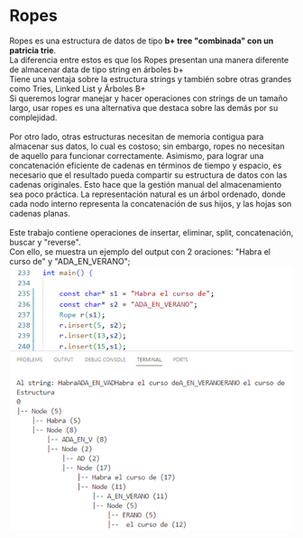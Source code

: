 # Ropes
Ropes es una estructura de datos de tipo **b+ tree "combinada" con un patricia trie**. <br>
La diferencia entre estos es que los Ropes presentan una manera diferente de almacenar data de tipo string en árboles b+ <br>
Tiene una ventaja sobre la estructura strings y también sobre otras grandes como Tries, Linked List y Árboles B+ <br>
Si queremos lograr manejar y hacer operaciones con strings de un tamaño largo, usar ropes es una alternativa que destaca sobre las demás por su complejidad. <br>
<br>
Por otro lado, otras estructuras necesitan de memoria contigua para almacenar sus datos, lo cual es costoso; sin embargo, ropes no necesitan de aquello para funcionar correctamente. Asimismo, para lograr una concatenación eficiente de cadenas en términos de tiempo y espacio, es necesario que el resultado pueda compartir su estructura de datos con las cadenas originales. Esto hace que la gestión manual del almacenamiento sea poco práctica. La representación natural es un árbol ordenado, donde cada nodo interno representa la concatenación de sus hijos, y las hojas son cadenas planas. <br>
<br>
Este trabajo contiene operaciones de insertar, eliminar, split, concatenación, buscar y "reverse". <br>
Con ello, se muestra un ejemplo del output con 2 oraciones: "Habra el curso de" y "ADA_EN_VERANO"; <br>
![Output.](/Ropesoutput.png)
